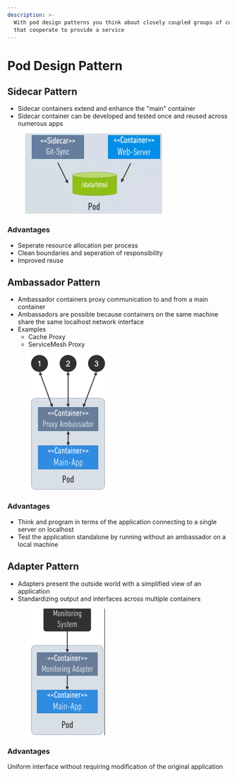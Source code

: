 ```yaml
---
description: >-
  With pod design patterns you think about closely coupled groups of containers
  that cooperate to provide a service
---
```


# Pod Design Pattern

## Sidecar Pattern

* Sidecar containers extend and enhance the "main" container
* Sidecar container can be developed and tested once and reused across numerous apps

<div align="left">

<figure><img src="../../.gitbook/assets/Screenshot 2023-05-24 at 17.32.32.png" alt=""><figcaption></figcaption></figure>

</div>

### Advantages

* Seperate resource allocation per process
* Clean boundaries and seperation of responsibility
* Improved reuse

## Ambassador Pattern

* Ambassador containers proxy communication to and from a main container
* Ambassadors are possible because containers on the same machine share the same localhost network interface
* Examples
  * Cache Proxy
  * ServiceMesh Proxy

<div align="left">

<figure><img src="../../.gitbook/assets/Screenshot 2023-05-24 at 17.34.35.png" alt=""><figcaption></figcaption></figure>

</div>

### Advantages

* Think and program in terms of the application connecting to a single server on localhost
* Test the application standalone by running without an ambassador on a local machine

## Adapter Pattern

* Adapters present the outside world with a simplified view of an application
* Standardizing output and interfaces across multiple containers

<div align="left">

<figure><img src="../../.gitbook/assets/Screenshot 2023-05-24 at 17.37.16.png" alt=""><figcaption></figcaption></figure>

</div>

### Advantages

Uniform interface without requiring modification of the original application
